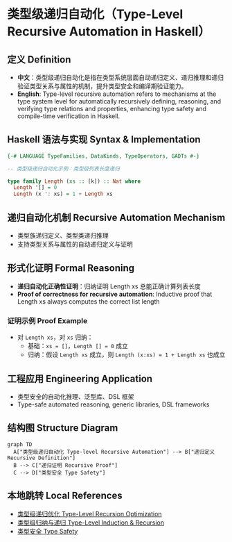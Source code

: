# 类型级递归自动化（Type-Level Recursive Automation in Haskell）

## 定义 Definition

- **中文**：类型级递归自动化是指在类型系统层面自动递归定义、递归推理和递归验证类型关系与属性的机制，提升类型安全和编译期验证能力。
- **English**: Type-level recursive automation refers to mechanisms at the type system level for automatically recursively defining, reasoning, and verifying type relations and properties, enhancing type safety and compile-time verification in Haskell.

## Haskell 语法与实现 Syntax & Implementation

```haskell
{-# LANGUAGE TypeFamilies, DataKinds, TypeOperators, GADTs #-}

-- 类型级递归自动化示例：类型级列表长度递归

type family Length (xs :: [k]) :: Nat where
  Length '[] = 0
  Length (x ': xs) = 1 + Length xs
```

## 递归自动化机制 Recursive Automation Mechanism

- 类型族递归定义、类型类递归推理
- 支持类型关系与属性的自动递归定义与证明

## 形式化证明 Formal Reasoning

- **递归自动化正确性证明**：归纳证明 Length xs 总能正确计算列表长度
- **Proof of correctness for recursive automation**: Inductive proof that Length xs always computes the correct list length

### 证明示例 Proof Example

- 对 `Length xs`，对 `xs` 归纳：
  - 基础：`xs = []`，`Length [] = 0` 成立
  - 归纳：假设 `Length xs` 成立，则 `Length (x:xs) = 1 + Length xs` 也成立

## 工程应用 Engineering Application

- 类型安全的自动化推理、泛型库、DSL 框架
- Type-safe automated reasoning, generic libraries, DSL frameworks

## 结构图 Structure Diagram

```mermaid
graph TD
  A["类型级递归自动化 Type-level Recursive Automation"] --> B["递归定义 Recursive Definition"]
  B --> C["递归证明 Recursive Proof"]
  C --> D["类型安全 Type Safety"]
```

## 本地跳转 Local References

- [类型级递归优化 Type-Level Recursion Optimization](../31-Type-Level-Recursion-Optimization/01-Type-Level-Recursion-Optimization-in-Haskell.md)
- [类型级归纳与递归 Type-Level Induction & Recursion](../23-Type-Level-Induction/01-Type-Level-Induction-in-Haskell.md)
- [类型安全 Type Safety](../14-Type-Safety/01-Type-Safety-in-Haskell.md)
